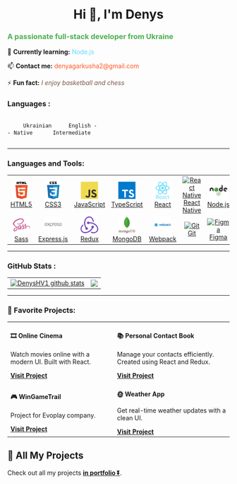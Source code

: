 <h1 align="center">Hi 👋, I'm Denys</h1>

<h3 align="left" style="color: #4CAF50;">A passionate full-stack developer from Ukraine</h3>

<div align="left">
  <p>
    🌱 <strong>Currently learning:</strong> <span style="color: #61DAFB;">Node.js</span>
  </p>
  <p>
    📫 <strong>Contact me:</strong> 
    <a href="mailto:denyagarkusha2@gmail.com" style="color: #FF5722; text-decoration: none;">
      denyagarkusha2@gmail.com
    </a>
  </p>
  <p>
    ⚡ <strong>Fun fact:</strong> <span style="font-style: italic; color: #795548;">I enjoy basketball and chess</span>
  </p>
</div>

### Languages :

<div style="display: flex; align-items: flex-start; align: center">
<table  align="center">
  <tr>
    
         Ukrainian - Native  
        
  </tr>

  <tr>
    
         English - Intermediate
        
  </tr>
</table>
</div>

---


<h3 align="left" style={ display: block;}>Languages and Tools:</h3>
<table>
  <tr>
    <td align="center"><a href="https://www.w3.org/html/" target="_blank" rel="noreferrer"><img src="https://raw.githubusercontent.com/devicons/devicon/master/icons/html5/html5-original-wordmark.svg" alt="HTML5" width="40" height="40"/><br>HTML5</a></td>
    <td align="center"><a href="https://www.w3schools.com/css/" target="_blank" rel="noreferrer"><img src="https://raw.githubusercontent.com/devicons/devicon/master/icons/css3/css3-original-wordmark.svg" alt="CSS3" width="40" height="40"/><br>CSS3</a></td>
    <td align="center"><a href="https://developer.mozilla.org/en-US/docs/Web/JavaScript" target="_blank" rel="noreferrer"><img src="https://raw.githubusercontent.com/devicons/devicon/master/icons/javascript/javascript-original.svg" alt="JavaScript" width="40" height="40"/><br>JavaScript</a></td>
    <td align="center"><a href="https://www.typescriptlang.org/" target="_blank" rel="noreferrer"><img src="https://raw.githubusercontent.com/devicons/devicon/master/icons/typescript/typescript-original.svg" alt="TypeScript" width="40" height="40"/><br>TypeScript</a></td>
    <td align="center"><a href="https://reactjs.org/" target="_blank" rel="noreferrer"><img src="https://raw.githubusercontent.com/devicons/devicon/master/icons/react/react-original-wordmark.svg" alt="React" width="40" height="40"/><br>React</a></td>
    <td align="center"><a href="https://reactnative.dev/" target="_blank" rel="noreferrer"><img src="https://reactnative.dev/img/header_logo.svg" alt="React Native" width="40" height="40"/><br>React Native</a></td>
    <td align="center"><a href="https://nodejs.org" target="_blank" rel="noreferrer"><img src="https://raw.githubusercontent.com/devicons/devicon/master/icons/nodejs/nodejs-original-wordmark.svg" alt="Node.js" width="40" height="40"/><br>Node.js</a></td>
  </tr>
  <tr>
    <td align="center"><a href="https://sass-lang.com" target="_blank" rel="noreferrer"><img src="https://raw.githubusercontent.com/devicons/devicon/master/icons/sass/sass-original.svg" alt="Sass" width="40" height="40"/><br>Sass</a></td>
    <td align="center"><a href="https://expressjs.com" target="_blank" rel="noreferrer"><img src="https://raw.githubusercontent.com/devicons/devicon/master/icons/express/express-original-wordmark.svg" alt="Express.js" width="40" height="40"/><br>Express.js</a></td>
    <td align="center"><a href="https://redux.js.org" target="_blank" rel="noreferrer"><img src="https://raw.githubusercontent.com/devicons/devicon/master/icons/redux/redux-original.svg" alt="Redux" width="40" height="40"/><br>Redux</a></td>
    <td align="center"><a href="https://www.mongodb.com/" target="_blank" rel="noreferrer"><img src="https://raw.githubusercontent.com/devicons/devicon/master/icons/mongodb/mongodb-original-wordmark.svg" alt="MongoDB" width="40" height="40"/><br>MongoDB</a></td>
    <td align="center"><a href="https://webpack.js.org" target="_blank" rel="noreferrer"><img src="https://raw.githubusercontent.com/devicons/devicon/d00d0969292a6569d45b06d3f350f463a0107b0d/icons/webpack/webpack-original-wordmark.svg" alt="Webpack" width="40" height="40"/><br>Webpack</a></td>
    <td align="center"><a href="https://git-scm.com/" target="_blank" rel="noreferrer"><img src="https://www.vectorlogo.zone/logos/git-scm/git-scm-icon.svg" alt="Git" width="40" height="40"/><br>Git</a></td>
    <td align="center"><a href="https://www.figma.com/" target="_blank" rel="noreferrer"><img src="https://www.vectorlogo.zone/logos/figma/figma-icon.svg" alt="Figma" width="40" height="40"/><br>Figma</a></td>
  </tr>
</table>

---


### GitHub Stats :

<table align="center">
  <tr>
  <td>
<a href="https://github.com/DenysHV1/github-readme-stats"><img align="center" src="https://github-readme-stats.vercel.app/api?username=DenysHV1&show_icons=true&include_all_commits=true&theme=buefy&hide_border=true" alt="DenysHV1 github stats" /></a>
  </td>
  <td>
  <a href="https://github.com/DenysHV1/github-readme-stats"><img align="center" src="https://github-readme-stats.vercel.app/api/top-langs/?username=DenysHV1&layout=compact&theme=buefy&hide_border=true" /></a>
  </td>
  </tr>
</table>

---

### 🎨 Favorite Projects:
<div>
  <table>
    <tr>
      <td align="left">
        <h4>🎞️ Online Cinema</h4>
        <p>Watch movies online with a modern UI. Built with React.</p>
        <a href="https://react-films-zeta.vercel.app/" target="_blank"><strong>Visit Project</strong></a>
      </td>
      <td align="left">
        <h4>📚 Personal Contact Book</h4>
        <p>Manage your contacts efficiently. Created using React and Redux.</p>
        <a href="https://contack-book-two.vercel.app/" target="_blank"><strong>Visit Project</strong></a>
      </td>
    </tr>
    <tr>
      <td align="left">
        <h4>🎮 WinGameTrail</h4>
        <p>Project for Evoplay company.</p>
        <a href="https://denyshv1.github.io/wingametraill/" target="_blank"><strong>Visit Project</strong></a>
      </td>
      <td align="left">
        <h4>🌞 Weather App</h4>
        <p>Get real-time weather updates with a clean UI.</p>
        <a href="https://den-vik-weather.vercel.app/" target="_blank"><strong>Visit Project</strong></a>
      </td>
    </tr>
  </table>
</div>

<h2 align="left">📌 All My Projects</h2>
<p align="left">
  Check out all my projects <a href="https://denyshv1.github.io/DENYS_HV-PORTFOLIO/" target="_blank"><strong>in portfolio ⏬</strong></a>.
</p>
